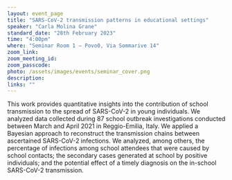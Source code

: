 ```yaml
---
layout: event_page
title: "SARS-CoV-2 transmission patterns in educational settings"
speaker: "Carla Molina Grane"
standard_date: "28th February 2023"
time: "4:00pm"
where: "Seminar Room 1 – Povo0, Via Sommarive 14"
zoom_link: 
zoom_meeting_id:
zoom_passcode:
photo: /assets/images/events/seminar_cover.png
description:
links: ""
---
```


This work provides quantitative insights into the contribution of school transmission to the spread of SARS-CoV-2 in young individuals. We analyzed data collected during 87 school outbreak investigations conducted between March and April 2021 in Reggio-Emilia, Italy. We applied a Bayesian approach to reconstruct the transmission chains between ascertained SARS-CoV-2 infections. We analyzed, among others, the percentage of infections among school attendees that were caused by school contacts; the secondary cases generated at school by positive individuals; and the potential effect of a timely diagnosis on the in-school SARS-CoV-2 transmission.